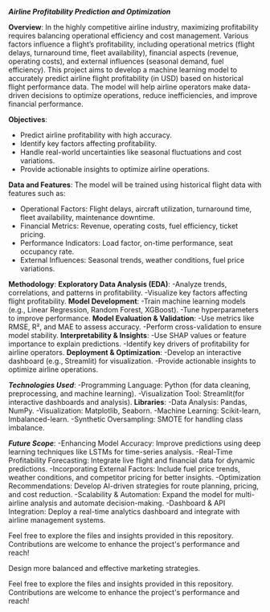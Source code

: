 ***Airline Profitability Prediction and Optimization***

**Overview**:
   In the highly competitive airline industry, maximizing profitability requires balancing operational efficiency and cost management. Various factors influence a flight’s profitability, including operational metrics (flight delays, turnaround time, fleet availability), financial aspects (revenue, operating costs), and external influences (seasonal demand, fuel efficiency).
This project aims to develop a machine learning model to accurately predict airline flight profitability (in USD) based on historical flight performance data. The model will help airline operators make data-driven decisions to optimize operations, reduce inefficiencies, and improve financial performance.

**Objectives**:
- Predict airline profitability with high accuracy.
- Identify key factors affecting profitability.
- Handle real-world uncertainties like seasonal fluctuations and cost variations.
- Provide actionable insights to optimize airline operations.

**Data and Features**:
The model will be trained using historical flight data with features such as:
 - Operational Factors: Flight delays, aircraft utilization, turnaround time, fleet availability, maintenance downtime.
 - Financial Metrics: Revenue, operating costs, fuel efficiency, ticket pricing.
 - Performance Indicators: Load factor, on-time performance, seat occupancy rate.
 - External Influences: Seasonal trends, weather conditions, fuel price variations.

**Methodology**:
 **Exploratory Data Analysis (EDA)**:
    -Analyze trends, correlations, and patterns in profitability.
    -Visualize key factors affecting flight profitability.
 **Model Development**:
    -Train machine learning models (e.g., Linear Regression, Random Forest, XGBoost).
    -Tune hyperparameters to improve performance.
 **Model Evaluation & Validation**:
    -Use metrics like RMSE, R², and MAE to assess accuracy.
    -Perform cross-validation to ensure model stability.
 **Interpretability & Insights**:
    -Use SHAP values or feature importance to explain predictions.
    -Identify key drivers of profitability for airline operators.
 **Deployment & Optimization**:
    -Develop an interactive dashboard (e.g., Streamlit) for visualization.
    -Provide actionable insights to optimize airline operations.

***Technologies Used***:
  -Programming Language: Python (for data cleaning, preprocessing, and machine learning).
  -Visualization Tool: Streamlit(for interactive dashboards and analysis).
**Libraries**:
  -Data Analysis: Pandas, NumPy.
  -Visualization: Matplotlib, Seaborn.
  -Machine Learning: Scikit-learn, Imbalanced-learn.
  -Synthetic Oversampling: SMOTE for handling class imbalance.

***Future Scope***:
  -Enhancing Model Accuracy: Improve predictions using deep learning techniques like LSTMs for time-series analysis.
  -Real-Time Profitability Forecasting: Integrate live flight and financial data for dynamic predictions.
  -Incorporating External Factors: Include fuel price trends, weather conditions, and competitor pricing for better insights.
  -Optimization Recommendations: Develop AI-driven strategies for route planning, pricing, and cost reduction.
  -Scalability & Automation: Expand the model for multi-airline analysis and automate decision-making.
  -Dashboard & API Integration: Deploy a real-time analytics dashboard and integrate with airline management systems.


Feel free to explore the files and insights provided in this repository. Contributions are welcome to enhance the project's performance and reach!

Design more balanced and effective marketing strategies.

Feel free to explore the files and insights provided in this repository. Contributions are welcome to enhance the project's performance and reach!








